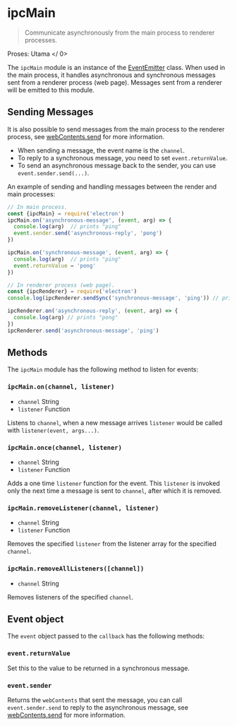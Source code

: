 # ipcMain

> Communicate asynchronously from the main process to renderer processes.

Proses:  Utama </ 0></p> 

The `ipcMain` module is an instance of the [EventEmitter](https://nodejs.org/api/events.html#events_class_eventemitter) class. When used in the main process, it handles asynchronous and synchronous messages sent from a renderer process (web page). Messages sent from a renderer will be emitted to this module.

## Sending Messages

It is also possible to send messages from the main process to the renderer process, see [webContents.send](web-contents.md#webcontentssendchannel-arg1-arg2-) for more information.

* When sending a message, the event name is the `channel`.
* To reply to a synchronous message, you need to set `event.returnValue`.
* To send an asynchronous message back to the sender, you can use `event.sender.send(...)`.

An example of sending and handling messages between the render and main processes:

```javascript
// In main process.
const {ipcMain} = require('electron')
ipcMain.on('asynchronous-message', (event, arg) => {
  console.log(arg)  // prints "ping"
  event.sender.send('asynchronous-reply', 'pong')
})

ipcMain.on('synchronous-message', (event, arg) => {
  console.log(arg)  // prints "ping"
  event.returnValue = 'pong'
})
```

```javascript
// In renderer process (web page).
const {ipcRenderer} = require('electron')
console.log(ipcRenderer.sendSync('synchronous-message', 'ping')) // prints "pong"

ipcRenderer.on('asynchronous-reply', (event, arg) => {
  console.log(arg) // prints "pong"
})
ipcRenderer.send('asynchronous-message', 'ping')
```

## Methods

The `ipcMain` module has the following method to listen for events:

### `ipcMain.on(channel, listener)`

* `channel` String
* `listener` Function

Listens to `channel`, when a new message arrives `listener` would be called with `listener(event, args...)`.

### `ipcMain.once(channel, listener)`

* `channel` String
* `listener` Function

Adds a one time `listener` function for the event. This `listener` is invoked only the next time a message is sent to `channel`, after which it is removed.

### `ipcMain.removeListener(channel, listener)`

* `channel` String
* `listener` Function

Removes the specified `listener` from the listener array for the specified `channel`.

### `ipcMain.removeAllListeners([channel])`

* `channel` String

Removes listeners of the specified `channel`.

## Event object

The `event` object passed to the `callback` has the following methods:

### `event.returnValue`

Set this to the value to be returned in a synchronous message.

### `event.sender`

Returns the `webContents` that sent the message, you can call `event.sender.send` to reply to the asynchronous message, see [webContents.send](web-contents.md#webcontentssendchannel-arg1-arg2-) for more information.